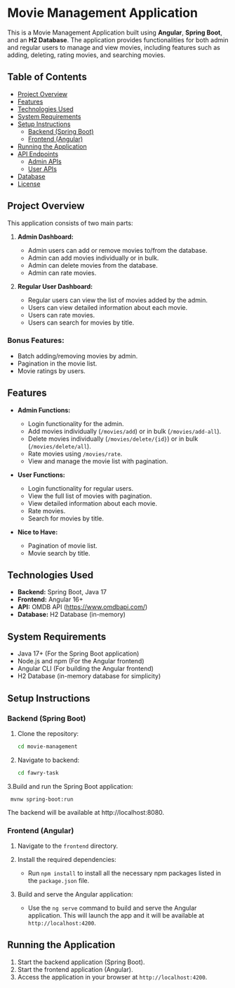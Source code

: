 # Movie Management Application

This is a Movie Management Application built using **Angular**, **Spring Boot**, and an **H2 Database**. The application provides functionalities for both admin and regular users to manage and view movies, including features such as adding, deleting, rating movies, and searching movies.

## Table of Contents

- [Project Overview](#project-overview)
- [Features](#features)
- [Technologies Used](#technologies-used)
- [System Requirements](#system-requirements)
- [Setup Instructions](#setup-instructions)
  - [Backend (Spring Boot)](#backend-spring-boot)
  - [Frontend (Angular)](#frontend-angular)
- [Running the Application](#running-the-application)
- [API Endpoints](#api-endpoints)
  - [Admin APIs](#admin-apis)
  - [User APIs](#user-apis)
- [Database](#database)
- [License](#license)

## Project Overview

This application consists of two main parts:

1. **Admin Dashboard:**
   - Admin users can add or remove movies to/from the database.
   - Admin can add movies individually or in bulk.
   - Admin can delete movies from the database.
   - Admin can rate movies.

2. **Regular User Dashboard:**
   - Regular users can view the list of movies added by the admin.
   - Users can view detailed information about each movie.
   - Users can rate movies.
   - Users can search for movies by title.

### Bonus Features:
- Batch adding/removing movies by admin.
- Pagination in the movie list.
- Movie ratings by users.

## Features

- **Admin Functions:**
  - Login functionality for the admin.
  - Add movies individually (`/movies/add`) or in bulk (`/movies/add-all`).
  - Delete movies individually (`/movies/delete/{id}`) or in bulk (`/movies/delete/all`).
  - Rate movies using `/movies/rate`.
  - View and manage the movie list with pagination.

- **User Functions:**
  - Login functionality for regular users.
  - View the full list of movies with pagination.
  - View detailed information about each movie.
  - Rate movies.
  - Search for movies by title.

- **Nice to Have:**
  - Pagination of movie list.
  - Movie search by title.
  
## Technologies Used

- **Backend:** Spring Boot, Java 17
- **Frontend:** Angular 16+
- **API:** OMDB API (https://www.omdbapi.com/)
- **Database:** H2 Database (in-memory)
  
## System Requirements

- Java 17+ (For the Spring Boot application)
- Node.js and npm (For the Angular frontend)
- Angular CLI (For building the Angular frontend)
- H2 Database (in-memory database for simplicity)

## Setup Instructions

### Backend (Spring Boot)

1. Clone the repository:
   ```bash
   cd movie-management
   ```
2. Navigate to backend:
   ```bash
   cd fawry-task
   ```
3.Build and run the Spring Boot application:
```
 mvnw spring-boot:run
```

The backend will be available at http://localhost:8080.

### Frontend (Angular)

1. Navigate to the `frontend` directory.

2. Install the required dependencies:
   - Run `npm install` to install all the necessary npm packages listed in the `package.json` file.

3. Build and serve the Angular application:
   - Use the `ng serve` command to build and serve the Angular application. This will launch the app and it will be available at `http://localhost:4200`.

## Running the Application

1. Start the backend application (Spring Boot).
2. Start the frontend application (Angular).
3. Access the application in your browser at `http://localhost:4200`.




